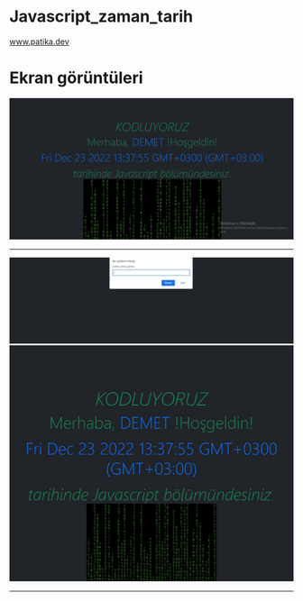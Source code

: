 # Javascript_zaman_tarih
<a href="https://www.patika.dev/tr">www.patika.dev</a>
<h1>Ekran görüntüleri</h1>
<img src="2.JPG" alt="Kodluyoruz">
<hr>
<img src="/3.JPG" alt="Javascript">
<img src="/1.JPG" alt="Javascript">
<hr>
